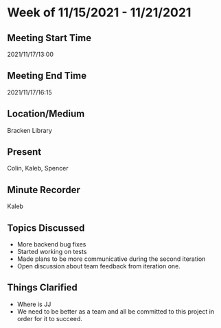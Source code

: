 # Week of 11/15/2021 - 11/21/2021

## Meeting Start Time

2021/11/17/13:00

## Meeting End Time

2021/11/17/16:15

## Location/Medium

Bracken Library

## Present

Colin, Kaleb, Spencer

## Minute Recorder

Kaleb

## Topics Discussed

- More backend bug fixes
- Started working on tests
- Made plans to be more communicative during the second iteration
- Open discussion about team feedback from iteration one.

## Things Clarified

- Where is JJ
- We need to be better as a team and all be committed to this project in order for it to succeed.
